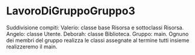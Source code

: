 # LavoroDiGruppoGruppo3
Suddivisione compiti: 
Valerio: classe base Risorsa e sottoclassi Risorsa.
Angelo: classe Utente.
Deborah: classe Biblioteca.
Gruppo: main.
Ognuno dei membri del gruppo realizza le classi assegnate al termine tutti insieme realizzeremo il main.